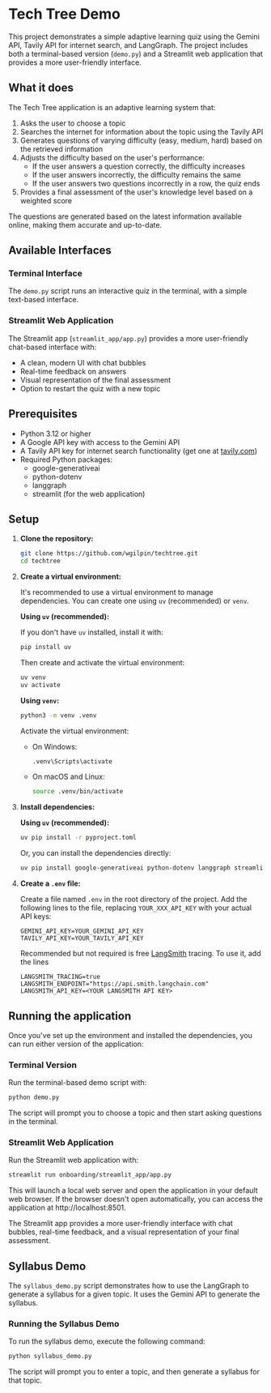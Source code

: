 # Tech Tree Demo

This project demonstrates a simple adaptive learning quiz using the Gemini API, Tavily API for internet search, and LangGraph. The project includes both a terminal-based version (`demo.py`) and a Streamlit web application that provides a more user-friendly interface.

## What it does

The Tech Tree application is an adaptive learning system that:

1. Asks the user to choose a topic
2. Searches the internet for information about the topic using the Tavily API
3. Generates questions of varying difficulty (easy, medium, hard) based on the retrieved information
4. Adjusts the difficulty based on the user's performance:
   - If the user answers a question correctly, the difficulty increases
   - If the user answers incorrectly, the difficulty remains the same
   - If the user answers two questions incorrectly in a row, the quiz ends
5. Provides a final assessment of the user's knowledge level based on a weighted score

The questions are generated based on the latest information available online, making them accurate and up-to-date.

## Available Interfaces

### Terminal Interface

The `demo.py` script runs an interactive quiz in the terminal, with a simple text-based interface.

### Streamlit Web Application

The Streamlit app (`streamlit_app/app.py`) provides a more user-friendly chat-based interface with:
- A clean, modern UI with chat bubbles
- Real-time feedback on answers
- Visual representation of the final assessment
- Option to restart the quiz with a new topic

## Prerequisites

- Python 3.12 or higher
- A Google API key with access to the Gemini API
- A Tavily API key for internet search functionality (get one at [tavily.com](https://tavily.com))
- Required Python packages:
  - google-generativeai
  - python-dotenv
  - langgraph
  - streamlit (for the web application)

## Setup

1.  **Clone the repository:**

    ```bash
    git clone https://github.com/wgilpin/techtree.git
    cd techtree
    ```
    

2.  **Create a virtual environment:**

    It's recommended to use a virtual environment to manage dependencies. You can create one using `uv` (recommended) or `venv`.

    **Using `uv` (recommended):**

    If you don't have `uv` installed, install it with:
    ```bash
    pip install uv
    ```
    Then create and activate the virtual environment:
    ```bash
    uv venv
    uv activate
    ```

    **Using `venv`:**
    ```bash
    python3 -m venv .venv
    ```

    Activate the virtual environment:

    -   On Windows:

        ```bash
        .venv\Scripts\activate
        ```

    -   On macOS and Linux:

        ```bash
        source .venv/bin/activate
        ```

3.  **Install dependencies:**

    **Using `uv` (recommended):**
    ```bash
    uv pip install -r pyproject.toml
    ```
    Or, you can install the dependencies directly:
    ```bash
    uv pip install google-generativeai python-dotenv langgraph streamlit
    ```


4.  **Create a `.env` file:**

    Create a file named `.env` in the root directory of the project. Add the following lines to the file, replacing `YOUR_XXX_API_KEY` with your actual API keys:

    ```
    GEMINI_API_KEY=YOUR_GEMINI_API_KEY
    TAVILY_API_KEY=YOUR_TAVILY_API_KEY
    ```

    Recommended but not required is free [LangSmith](https://www.langchain.com/langsmith) tracing. To use it, add the lines

    ```
    LANGSMITH_TRACING=true
    LANGSMITH_ENDPOINT="https://api.smith.langchain.com"
    LANGSMITH_API_KEY=<YOUR LANGSMITH API KEY>
    ```

## Running the application

Once you've set up the environment and installed the dependencies, you can run either version of the application:

### Terminal Version

Run the terminal-based demo script with:

```bash
python demo.py
```

The script will prompt you to choose a topic and then start asking questions in the terminal.

### Streamlit Web Application

Run the Streamlit web application with:

```bash
streamlit run onboarding/streamlit_app/app.py
```

This will launch a local web server and open the application in your default web browser. If the browser doesn't open automatically, you can access the application at http://localhost:8501.

The Streamlit app provides a more user-friendly interface with chat bubbles, real-time feedback, and a visual representation of your final assessment.

## Syllabus Demo

The `syllabus_demo.py` script demonstrates how to use the LangGraph to generate a syllabus for a given topic. It uses the Gemini API to generate the syllabus.

### Running the Syllabus Demo

To run the syllabus demo, execute the following command:

```bash
python syllabus_demo.py
```

The script will prompt you to enter a topic, and then generate a syllabus for that topic.